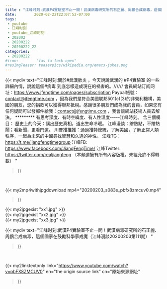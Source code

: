 ```yaml
---
title : "江峰时刻:武漢P4實驗室不止一間！武漢病毒研究所的石正麗、周鵬合成病毒，這個國家在鼓勵科學家成魔（江峰漫談20200203第111期） "
date:        2020-02-22T22:07:52-07:00
tags:
 - youtube
 - 江峰时刻
 - youtube_江峰时刻
 - 202002
 - 20200222
 - 20200222_22
categories:
 - 20200222
#icon:        "fas fa-lock-open"
#resImgTeaser: teaserpics/wikipedia.org/emacs-jokes.png
---
```


{{< mydiv text="江峰时刻:關於#武漢肺炎 ，今天說說武漢的 #P4實驗室 的一些詳細內情，說說這個#病毒 到底怎樣造成現在的禍害的。////// 會員網站订阅网址：https://www.jfengtime.com/pages/subscription Paypal帳號：contact@jfengtime.com ，因為我們是符合美國联邦501(c)(3)的非營利機構，美國的朋友，您的捐款可以獲得聯邦抵稅。感謝很多朋友們成為我的會員，如果您有任何疑問可以發郵件給我：contact@jfengtime.com ，我會讓網站技術人員去解決。     ********* 有思考深度、有時空緯度、有人性溫度-----江峰時刻。 含三個欄目： 歷史上的今天：講出歷史真相，道出生命冷暖。 江峰漫談：蹭熱點，不蹭熱鬧；看新聞，更看門道。 川普推推推：通過推特總統，了解美國，了解正常人類秩序，一起為未來的中國尋找智慧和久違的神性。  江峰TG：https://t.me/jiangfengtimegroup 江峰FB: https://www.facebook.com/JiangFengTime/ 江峰Twitter: https://twitter.com/realjiangfeng （本頻道擁有所有內容版權，未經允許不得轉載） "
>}}
<br>


{{< my2mp4withjpgdownload mp4="20200203_s083s_pbfx8zmcuv0.mp4"
>}}

{{< my2jpgexist "xx1.jpg" >}}<br>
{{< my2jpgexist "xx2.jpg" >}}<br>
{{< my2jpgexist "xx3.jpg" >}}<br>



{{< mydiv text="江峰时刻:武漢P4實驗室不止一間！武漢病毒研究所的石正麗、周鵬合成病毒，這個國家在鼓勵科學家成魔（江峰漫談20200203第111期） "
>}}
<br>

{{< my2linktextonly link="https://www.youtube.com/watch?v=pbFX8ZMCUV0"
en="the origin source link" cn="原始來源網址"
>}}


<br>

